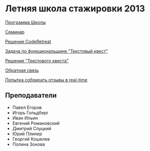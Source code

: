 Летняя школа стажировки 2013
====


[Программа Школы](https://docs.google.com/spreadsheet/ccc?key=0AlW9g0IejZAVdF9DbW9rRnNhamtzMGFYa2hMZGdBNXc#gid=0)

[Семинар](https://docs.google.com/spreadsheet/ccc?key=0AlW9g0IejZAVdDk3YnpBeUlLOEFzdFpiR09kdW90ZEE#gid=0)

[Решение CodeRetreat](https://gist.github.com/xoposhiy/5429750)

[Задача по функциональщине "Текстовый квест"](https://docs.google.com/document/d/1yMOfKAQZjpmwdVG2kxzRLkWTYcXGLEUv_r_297HBqkw/edit?usp=sharing)

[Решение "Текстового квеста"](https://github.com/Lakret/manjong/blob/master/Quest/Quest/Program.fs)

[Обратная связь](https://docs.google.com/forms/d/17vHYmVzH9545hkpB0-LnZ6PgLqxIGZM1-C1X2Hv5kOk/viewanalytics)

[Попытка собрирать отзывы в real-time](https://docs.google.com/document/d/1nEBLZD_deVjGtF6Yxw84L1WZRHHH-MhvljE1CDq9ppM/edit?usp=sharing)


Преподаватели
---

* Павел Егоров
* Игорь Гольдберг
* Иван Ильин
* Евгений Романовский
* Дмитрий Слуцкий
* Юрий Плинер
* Георгий Кошелев
* Полина Зонова
